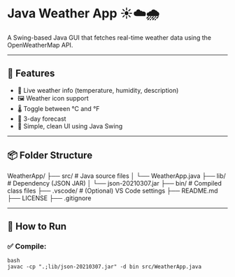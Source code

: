 # Java Weather App ☀️☁️🌧️

A Swing-based Java GUI that fetches real-time weather data using the OpenWeatherMap API.

---

## 🚀 Features

- 🔎 Live weather info (temperature, humidity, description)
- 🖼️ Weather icon support
- 🌡️ Toggle between °C and °F
- 📅 3-day forecast
- 🎨 Simple, clean UI using Java Swing

---

## 📦 Folder Structure

WeatherApp/
├── src/ # Java source files
│ └── WeatherApp.java
├── lib/ # Dependency (JSON JAR)
│ └── json-20210307.jar
├── bin/ # Compiled class files
├── .vscode/ # (Optional) VS Code settings
├── README.md
├── LICENSE
├── .gitignore

---

## 🔧 How to Run

### ✅ Compile:
```
bash
javac -cp ".;lib/json-20210307.jar" -d bin src/WeatherApp.java
